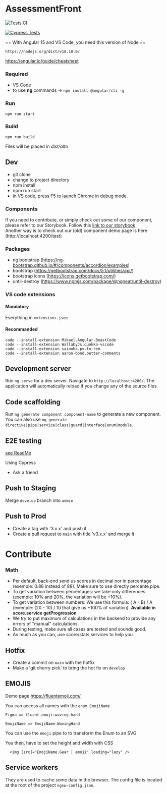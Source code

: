 # AssessmentFront

[![Tests CI](https://github.com/usealto/assessment-front/actions/workflows/unit-tests.yml/badge.svg)](https://github.com/usealto/assessment-front/actions/workflows/unit-tests.yml)

[![Cypress Tests](https://github.com/usealto/assessment-front/actions/workflows/e2e-tests.yml/badge.svg)](https://github.com/usealto/assessment-front/actions/workflows/e2e-tests.yml)

== With Angular 15 and VS Code, you need this version of Node ==

    https://nodejs.org/dist/v18.10.0/

https://angular.io/guide/cheatsheet

### Required

- VS Code
- to use **ng** commands => `npm install @angular/cli -g`

### Run

`npm run start`

### Build

`npm run build`

Files will be placed in _dist/alto_

## Dev

- git clone
- change to project directory
- npm install
- npm run start
- in VS code, press F5 to launch Chrome in debug mode.

### Components

If you need to contribute, or simply check out some of our component, please refer to our Storybook. Follow this [link to our storybook](https://app-doc.usealto.com/)  
Another way is to check out our (old) component demo page is here (http://localhost:4200/test)

### Packages

- ng bootstrap (https://ng-bootstrap.github.io/#/components/accordion/examples)
- bootstrap (https://getbootstrap.com/docs/5.1/utilities/api/)
- bootstrap icons (https://icons.getbootstrap.com/)
- until-destroy (https://www.npmjs.com/package/@ngneat/until-destroy)

### VS code extensions

#### Mandatory

Everything in `extensions.json`

#### Recommanded

```
code --install-extension Mikael.Angular-BeastCode
code --install-extension WallabyJs.quokka-vscode
code --install-extension sainoba.px-to-rem
code --install-extension aaron-bond.better-comments
```

## Development server

Run `ng serve` for a dev server. Navigate to `http://localhost:4200/`. The application will automatically reload if you change any of the source files.

## Code scaffolding

Run `ng generate component component-name` to generate a new component. You can also use `ng generate directive|pipe|service|class|guard|interface|enum|module`.

## E2E testing

[see ReadMe](https://github.com/usealto/assessment-front/blob/main/cypress/README.md)

Using Cypress

- Ask a friend

## Push to Staging

Merge `develop` branch into `admin`

## Push to Prod

- Create a tag with '3.x.x' and push it
- Create a pull request to `main` with title 'v3.x.x' and merge it

# Contribute

### Math

- Per default, back-end send us scores in decimal nor in percentage (exemple: 0.88 instead of 88). Make sure to use directly percente pipe.
- To get variation between percentages: we take only differences (exemple: 10% and 20%, the variation will be +10%).
- To get variation between numbers: We use this formula: ( A - B) / A (exemple: (20 - 10) / 10 that give us +100% of variation). **Available in score.service getProgression**
- We try to put maximum of calculations in the backend to provide any errors of "manual" calculations.
- During testing, make sure all cases are tested and sounds good.
- As much as you can, use score/stats services to help you.

## Hotfix

- Create a commit on `main` with the hotfix
- Make a 'git cherry pick' to bring the hot fix on `develop`

## EMOJIS

Demo page https://fluentemoji.com/

You can access all names with the `enum EmojiName`

```
Figma => fluent-emoji:waving-hand

EmojiName => EmojiName.WavingHand
```

You can use the `emoji` pipe to to transform the Enum to an SVG

You then, have to set the height and width with CSS

```
  <img [src]="EmojiName.Gear | emoji" loading="lazy" />
```

## Service workers

They are used to cache some data in the browser. The config file is located at the root of the project `ngsw-config.json`.
